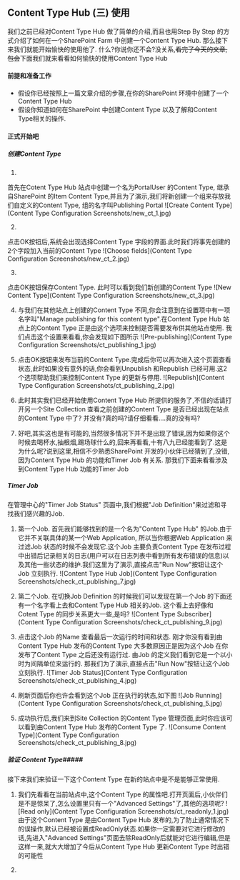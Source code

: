 ## Content Type Hub (三) 使用 ##

我们之前已经对Content Type Hub 做了简单的介绍,而且也用Step By Step 的方式介绍了如何在一个SharePoint Farm 中创建一个Content Type Hub. 那么接下来我们就能开始愉快的使用他了. 什么?你说你还不会?没关系,~~看完了今天的文章,包会~~下面我们就来看看如何愉快的使用Content Type Hub

#### 前提和准备工作 ####
- 假设你已经按照上一篇文章介绍的步骤,在你的SharePoint 环境中创建了一个Content Type Hub
- 假设你知道如何在SharePoint 中创建Content Type 以及了解和Content Type相关的操作.
 

#### 正式开始吧 ####

##### 创建Content Type #####
1. 
首先在Cotent Type Hub 站点中创建一个名为PortalUser 的Content Type, 继承自SharePoint 的Item Content Type,并且为了演示,我们将新创建一个组来存放我们自定义的Content Type, 组的名字叫Publishing Portal
![Create Content Type](Content Type Configuration Screenshots/new_ct_1.jpg)

2. 
点击OK按钮后,系统会出现选择Content Type 字段的界面.此时我们将事先创建的2个字段加入当前的Content Type
![Choose fields](Content Type Configuration Screenshots/new_ct_2.jpg)

3. 
点击OK按钮保存Content Type. 此时可以看到我们新创建的Content Type
![New Content Type](Content Type Configuration Screenshots/new_ct_3.jpg)

4. 与我们在其他站点上创建的Content Type 不同,你会注意到在设置项中有一项名字叫"Manage publishing for this content type".在Content Type Hub 站点上的Content Type 正是由这个选项来控制是否需要发布供其他站点使用.
我们点击这个设置来看看,你会发现如下图所示
![Pre-publishing](Content Type Configuration Screenshots/ct_publishing_1.jpg)

5. 点击OK按钮来发布当前的Content Type.完成后你可以再次进入这个页面查看状态,此时如果没有意外的话,你会看到Unpublish 和Republish 已经可用.这2个选项帮助我们来控制Content Type 的更新与停用.
![Republish](Content Type Configuration Screenshots/ct_publishing_2.jpg)

6. 此时其实我们已经开始使用Content Type Hub 所提供的服务了,不信的话请打开另一个Site Collection 查看之前创建的Content Type 是否已经出现在站点的Content Type 中了?
并没有?真的吗?请仔细看看....真的没有吗?

7. 好吧,其实这也是有可能的,当然很多情况下并不是出现了错误,因为如果你这个时候去喝杯水,抽根烟,踢场球什么的,回来再看看,十有八九已经能看到了.这是为什么呢?说到这里,相信不少熟悉SharePoint 开发的小伙伴已经猜到了,没错,因为Content Type Hub 的功能和Timer Job 有关系. 那我们下面来看看涉及到Content Type Hub 功能的Timer Job

##### Timer Job #####
在管理中心的"Timer Job Status" 页面中,我们根据"Job Definition"来过滤和寻找我们感兴趣的Job.
1. 第一个Job. 首先我们能够找到的是一个名为"Content Type Hub" 的Job.由于它并不关联具体的某一个Web Application, 所以当你根据Web Application 来过滤Job 状态的时候不会发现它.这个Job 主要负责Content Type 在发布过程中出错后记录相关的日志(用户可以在日志列表中看到所有发布错误的信息)以及其他一些状态的维护.我们这里为了演示,直接点击"Run Now"按钮让这个Job 立刻执行.
![Content Type Hub Job](Content Type Configuration Screenshots/check_ct_publishing_7.jpg)

2. 第二个Job. 在切换Job Definition 的时候我们可以发现在第一个Job 的下面还有一个名字看上去和Content Type Hub 相关的Job. 这个看上去好像和Cotent Type 的同步关系更大一些,是吗?
![Content Type Subscriber](Content Type Configuration Screenshots/check_ct_publishing_9.jpg)

3. 点击这个Job 的Name 查看最后一次运行的时间和状态. 刚才你没有看到由Content Type Hub 发布的Content Type 大多数原因正是因为这个Job 在你发布了Content Type 之后还没有运行过. 由Job 的定义我们看到它是一个以小时为间隔单位来运行的. 那我们为了演示,直接点击"Run Now"按钮让这个Job 立刻执行.
![Timer Job Status](Content Type Configuration Screenshots/check_ct_publishing_4.jpg)

4. 刷新页面后你也许会看到这个Job 正在执行的状态,如下图
![Job Running](Content Type Configuration Screenshots/check_ct_publishing_5.jpg)

5. 成功执行后,我们来到Site Collection 的Content Type 管理页面,此时你应该可以看到由Content Type Hub 发布的Content Type 了.
![Consume Content Type](Content Type Configuration Screenshots/check_ct_publishing_8.jpg)

##### 验证 Content Type#####
接下来我们来验证一下这个Content Type 在新的站点中是不是能够正常使用.

1. 我们先看看在当前站点中,这个Content Type 的属性吧.打开页面后,小伙伴们是不是惊呆了,怎么设置里只有一个"Advanced Settings"了,其他的选项呢?
![Read only](Content Type Configuration Screenshots/ct_readonly_1.jpg)
由于这个Content Type 是由Content Type Hub 发布的,为了防止通常情况下的误操作,默认已经被设置成ReadOnly状态.如果你一定需要对它进行修改的话,先进入"Advanced Settings"页面去除ReadOnly后就能对它进行编辑,但是这样一来,就大大增加了今后从Content Type Hub 更新Content Type 时出错的可能性


2. 




